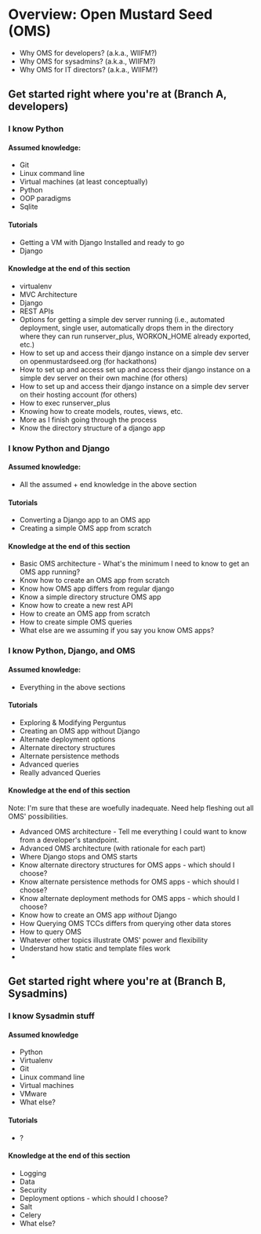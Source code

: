 # Overview: Open Mustard Seed (OMS)
* Why OMS for developers? (a.k.a., WIIFM?)
* Why OMS for sysadmins? (a.k.a., WIIFM?)
* Why OMS for IT directors? (a.k.a., WIIFM?)

## Get started right where you're at (Branch A, developers)
### I know Python

#### Assumed knowledge:
* Git
* Linux command line
* Virtual machines (at least conceptually)
* Python
* OOP paradigms
* Sqlite

#### Tutorials
* Getting a VM with Django Installed and ready to go
* Django

#### Knowledge at the end of this section
* virtualenv
* MVC Architecture
* Django
* REST APIs
* Options for getting a simple dev server running (i.e., automated deployment, single user, automatically drops them in the directory where they can run runserver_plus, WORKON_HOME already exported, etc.)
* How to set up and access their django instance on a simple dev server on openmustardseed.org (for hackathons)
* How to set up and access set up and access their django instance on a simple dev server on their own machine (for others)
* How to set up and access their django instance on a simple dev server on their hosting account (for others)
* How to exec runserver_plus
* Knowing how to create models, routes, views, etc.
* More as I finish going through the process
* Know the directory structure of a django app

### I know Python and Django

#### Assumed knowledge:
* All the assumed + end knowledge in the above section

#### Tutorials
* Converting a Django app to an OMS app
* Creating a simple OMS app from scratch

#### Knowledge at the end of this section
* Basic OMS architecture - What's the minimum I need to know to get an OMS app running?
* Know how to create an OMS app from scratch
* Know how OMS app differs from regular django
* Know a simple directory structure OMS app
* Know how to create a new rest API
* How to create an OMS app from scratch
* How to create simple OMS queries
* What else are we assuming if you say you know OMS apps?

### I know Python, Django, and OMS

#### Assumed knowledge:
* Everything in the above sections

#### Tutorials
* Exploring & Modifying Perguntus
* Creating an OMS app without Django
* Alternate deployment options
* Alternate directory structures
* Alternate persistence methods
* Advanced queries
* Really advanced Queries

#### Knowledge at the end of this section

Note: I'm sure that these are woefully inadequate. Need help fleshing out all OMS' possibilities.

* Advanced OMS architecture - Tell me everything I could want to know from a developer's standpoint.
* Advanced OMS architecture (with rationale for each part)
* Where Django stops and OMS starts 
* Know alternate directory structures for OMS apps - which should I choose?
* Know alternate persistence methods for OMS apps - which should I choose?
* Know alternate deployment methods for OMS apps - which should I choose?
* Know how to create an OMS app *without* Django
* How Querying OMS TCCs differs from querying other data stores
* How to query OMS
* Whatever other topics illustrate OMS' power and flexibility
* Understand how static and template files work
* 



## Get started right where you're at (Branch B, Sysadmins)

### I know Sysadmin stuff

#### Assumed knowledge
* Python
* Virtualenv
* Git
* Linux command line
* Virtual machines
* VMware
* What else?

#### Tutorials
* ?

#### Knowledge at the end of this section
* Logging
* Data
* Security
* Deployment options - which should I choose?
* Salt
* Celery
* What else?
